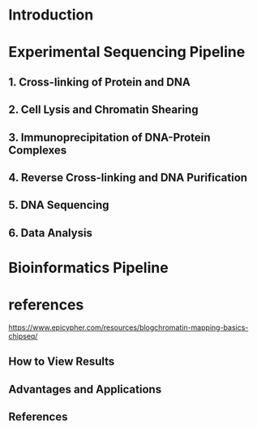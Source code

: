 # Introduction
# Experimental Sequencing Pipeline

## 1. Cross-linking of Protein and DNA

## 2. Cell Lysis and Chromatin Shearing

## 3. Immunoprecipitation of DNA-Protein Complexes


## 4. Reverse Cross-linking and DNA Purification

## 5. DNA Sequencing

## 6. Data Analysis

# Bioinformatics Pipeline

# references
https://www.epicypher.com/resources/blogchromatin-mapping-basics-chipseq/


## How to View Results
## Advantages and Applications
## References
